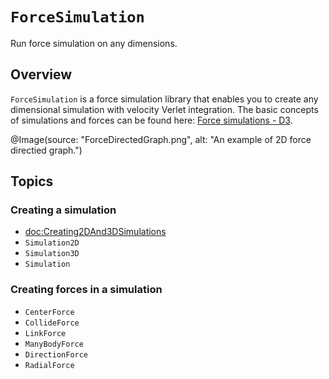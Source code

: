# ``ForceSimulation``

Run force simulation on any dimensions.

## Overview

`ForceSimulation` is a force simulation library that enables you to create any dimensional simulation with velocity Verlet integration. The basic concepts of simulations and forces can be found here: [Force simulations - D3](https://d3js.org/d3-force/simulation). 


@Image(source: "ForceDirectedGraph.png", alt: "An example of 2D force directied graph.")



## Topics

### Creating a simulation

* <doc:Creating2DAnd3DSimulations>
* ``Simulation2D``
* ``Simulation3D``
* ``Simulation``

### Creating forces in a simulation

* ``CenterForce``
* ``CollideForce``
* ``LinkForce``
* ``ManyBodyForce``
* ``DirectionForce``
* ``RadialForce``